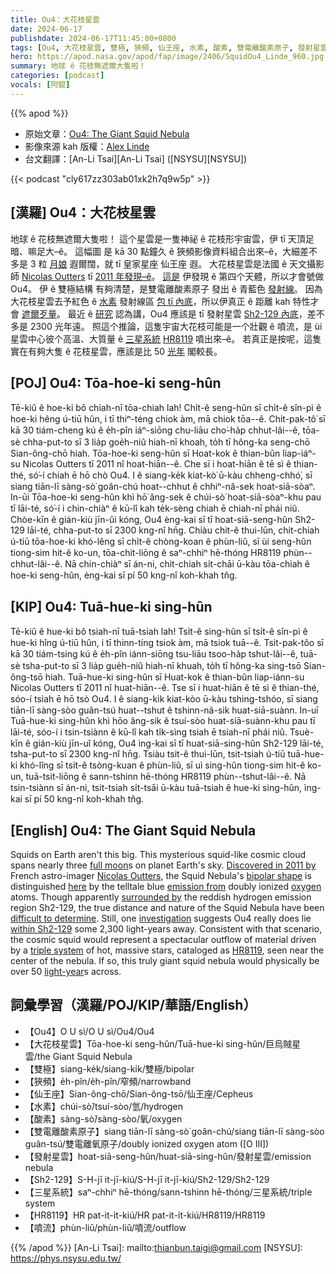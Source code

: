 ```yaml
---
title: Ou4：大花枝星雲
date: 2024-06-17
publishdate: 2024-06-17T11:45:00+0800
tags: [Ou4, 大花枝星雲, 雙極, 狹頻, 仙王座, 水素, 酸素, 雙電離酸素原子, 發射星雲, 發射星雲 Sh2-129, Sh2-129, 三星系統, 三星系統 HR8119, HR8119, 噴流]
hero: https://apod.nasa.gov/apod/fap/image/2406/SquidOu4_Linde_960.jpg
summary: 地球 ê 花枝無遮爾大隻啦！
categories: [podcast]
vocals: [阿錕]
---
```


{{% apod %}}

- 原始文章：[Ou4: The Giant Squid Nebula](https://apod.nasa.gov/apod/ap240617.html)
- 影像來源 kah 版權：[Alex Linde](https://www.instagram.com/astro_photo_alex/)
- 台文翻譯：[An-Li Tsai][An-Li Tsai] ([NSYSU][NSYSU])

{{< podcast "cly617zz303ab01xk2h7q9w5p" >}}

## [漢羅] Ou4：大花枝星雲
地球 ê 花枝無遮爾大隻啦！
這个星雲是一隻神祕 ê 花枝形宇宙雲，伊 tī 天頂足暗、嘛足大–ê。
這幅圖 是 kā 30 點鐘久 ê 狹頻影像資料組合出來–ê，大細差不多是 3 粒 [月娘][full moon] 遐爾闊，就 tī 皇家星座 仙王座 遐。
大花枝星雲是法國 ê 天文攝影師 [Nicolas Outters][Nicolas Outters] tī [2011 年發現–ê][Discovered in 2011 by]。
[這是][here] 伊發現 ê 第四个天體，所以才會號做 Ou4。
伊 ê 雙極結構 有夠清楚，是雙電離酸素原子 發出 ê 青藍色 [發射線][emission from]。
因為大花枝星雲去予紅色 ê [水素][oxygen] 發射線區 [包 tī 內底][surrounded by]，所以伊真正 ê 距離 kah 特性才會 [遮爾歹量][difficult to determine]。
最近 ê [研究][investigation] 認為講，Ou4 應該是 tī 發射星雲 [Sh2-129 內底][within Sh2-129]，差不多是 2300 光年遠。
照這个推論，這隻宇宙大花枝可能是一个壯觀 ê 噴流，是 ùi 星雲中心彼个高溫、大質量 ê [三星系統][triple system] [HR8119][HR8119] 噴出來–ê。
若真正是按呢，這隻實在有夠大隻 ê 花枝星雲，應該是比 50 [光年][light-year] 閣較長。

## [POJ] Ou4: Tōa-hoe-ki seng-hûn
Tē-kiû ê hoe-ki bô chiah-nī tōa-chiah lah!
Chi̍t-ê seng-hûn sī chi̍t-ê sîn-pì ê hoe-ki hêng ú-tiū hûn, i tī thiⁿ-téng chiok àm, mā chiok tōa--ê.
Chit-pak-tô͘ sī kā 30 tiám-cheng kú ê e̍h-pîn iáⁿ-siōng chu-liāu cho͘-ha̍p chhut-lâi--ê, tōa-sè chha-put-to sī 3 lia̍p goe̍h-niû hiah-nī khoah, to̍h tī hông-ka seng-chō Sian-ông-chō hiah.
Tōa-hoe-ki seng-hûn sī Hoat-kok ê thian-bûn liap-iáⁿ-su Nicolas Outters tī 2011 nî hoat-hiān--ê.
Che sī i hoat-hiān ê tē sì ê thian-thé, só͘-í chiah ē hō chò Ou4.
I ê siang-ke̍k kiat-kò͘ ū-kàu chheng-chhó͘, sī siang tiān-lī sàng-sò͘ goân-chú hoat--chhut ê chhiⁿ-nâ-sek hoat-siā-sòaⁿ.
In-ūi Tōa-hoe-ki seng-hûn khì hō͘ âng-sek ê chúi-sò͘ hoat-siā-sòaⁿ-khu pau tī lāi-té, só͘-í i chin-chiàⁿ ê kū-lî kah te̍k-sèng chiah ē chiah-nī phái niû.
Chòe-kīn ê gián-kiù jīn-ûi kóng, Ou4 èng-kai sī tī hoat-siā-seng-hûn Sh2-129 lāi-té, chha-put-to sī 2300 kng-nî hn̄g.
Chiàu chit-ê thui-lūn, chit-chiah ú-tiū tōa-hoe-ki khó-lêng sī chi̍t-ê chòng-koan ê phùn-liû, sī ùi seng-hûn tiong-sim hit-ê ko-un, tōa-chit-liōng ê saⁿ-chhiⁿ hē-thóng HR8119 phùn--chhut-lâi--ê.
Nā chin-chiàⁿ sī án-ni, chit-chiah si̍t-chāi ū-kàu tōa-chiah ê hoe-ki seng-hûn, èng-kai sī pí 50 kng-nî koh-khah tn̂g.

## [KIP] Ou4: Tuā-hue-ki sing-hûn
Tē-kiû ê hue-ki bô tsiah-nī tuā-tsiah lah!
Tsi̍t-ê sing-hûn sī tsi̍t-ê sîn-pì ê hue-ki hîng ú-tiū hûn, i tī thinn-tíng tsiok àm, mā tsiok tuā--ê.
Tsit-pak-tôo sī kā 30 tiám-tsing kú ê e̍h-pîn iánn-siōng tsu-liāu tsoo-ha̍p tshut-lâi--ê, tuā-sè tsha-put-to sī 3 lia̍p gue̍h-niû hiah-nī khuah, to̍h tī hông-ka sing-tsō Sian-ông-tsō hiah.
Tuā-hue-ki sing-hûn sī Huat-kok ê thian-bûn liap-iánn-su Nicolas Outters tī 2011 nî huat-hiān--ê.
Tse sī i huat-hiān ê tē sì ê thian-thé, sóo-í tsiah ē hō tsò Ou4.
I ê siang-ki̍k kiat-kòo ū-kàu tshing-tshóo, sī siang tiān-lī sàng-sòo guân-tsú huat--tshut ê tshinn-nâ-sik huat-siā-suànn.
In-uī Tuā-hue-ki sing-hûn khì hōo âng-sik ê tsuí-sòo huat-siā-suànn-khu pau tī lāi-té, sóo-í i tsin-tsiànn ê kū-lî kah ti̍k-sìng tsiah ē tsiah-nī phái niû.
Tsuè-kīn ê gián-kiù jīn-uî kóng, Ou4 ìng-kai sī tī huat-siā-sing-hûn Sh2-129 lāi-té, tsha-put-to sī 2300 kng-nî hn̄g.
Tsiàu tsit-ê thui-lūn, tsit-tsiah ú-tiū tuā-hue-ki khó-lîng sī tsi̍t-ê tsòng-kuan ê phùn-liû, sī uì sing-hûn tiong-sim hit-ê ko-un, tuā-tsit-liōng ê sann-tshinn hē-thóng HR8119 phùn--tshut-lâi--ê.
Nā tsin-tsiànn sī án-ni, tsit-tsiah si̍t-tsāi ū-kàu tuā-tsiah ê hue-ki sing-hûn, ìng-kai sī pí 50 kng-nî koh-khah tn̂g.

## [English] Ou4: The Giant Squid Nebula
Squids on Earth aren't this big.
This mysterious squid-like cosmic cloud spans nearly three [full moon][full moon]s on planet Earth's sky.
[Discovered in 2011 by][Discovered in 2011 by] French astro-imager [Nicolas Outters][Nicolas Outters], the Squid Nebula's [bipolar shape][bipolar shape] is distinguished [here][here] by the telltale blue [emission from][emission from] doubly ionized [oxygen][oxygen] atoms.
Though apparently [surrounded by][surrounded by] the reddish hydrogen emission region Sh2-129, the true distance and nature of the Squid Nebula have been [difficult to determine][difficult to determine].
Still, one [investigation][investigation] suggests Ou4 really does lie [within Sh2-129][within Sh2-129] some 2,300 light-years away.
Consistent with that scenario, the cosmic squid would represent a spectacular outflow of material driven by a [triple system][triple system] of hot, massive stars, cataloged as [HR8119][HR8119], seen near the center of the nebula.
If so, this truly giant squid nebula would physically be over 50 [light-year][light-year]s across.

## 詞彙學習（漢羅/POJ/KIP/華語/English）
- 【Ou4】O U sì/O U sì/Ou4/Ou4
- 【大花枝星雲】Tōa-hoe-ki seng-hûn/Tuā-hue-ki sing-hûn/巨烏賊星雲/the Giant Squid Nebula
- 【雙極】siang-ke̍k/siang-ki̍k/雙極/bipolar
- 【狹頻】e̍h-pîn/e̍h-pîn/窄頻/narrowband
- 【仙王座】Sian-ông-chō/Sian-ông-tsō/仙王座/Cepheus
- 【水素】chúi-sò͘/tsuí-sòo/氫/hydrogen
- 【酸素】sàng-sò͘/sàng-sòo/氧/oxygen
- 【雙電離酸素原子】siang tiān-lī sàng-sò͘ goân-chú/siang tiān-lī sàng-sòo guân-tsú/雙電離氧原子/doubly ionized oxygen atom ([O III])
- 【發射星雲】hoat-siā-seng-hûn/huat-siā-sing-hûn/發射星雲/emission nebula
- 【Sh2-129】S-H-jī it-jī-kiú/S-H-jī it-jī-kiú/Sh2-129/Sh2-129
- 【三星系統】saⁿ-chhiⁿ hē-thóng/sann-tshinn hē-thóng/三星系統/triple system
- 【HR8119】HR pat-it-i̍t-kiú/HR pat-it-i̍t-kiú/HR8119/HR8119
- 【噴流】phùn-liû/phùn-liû/噴流/outflow

{{% /apod %}}
[An-Li Tsai]: mailto:thianbun.taigi@gmail.com
[NSYSU]: https://phys.nsysu.edu.tw/

[copyright]: https://apod.nasa.gov/apod/fap/lib/about_apod.html#srapply
[License3]: https://creativecommons.org/licenses/by/3.0/
[License2]:https://creativecommons.org/licenses/by-nc-nd/2.0/

[full moon]:https://apod.nasa.gov/apod/ap220612.html
[Discovered in 2011 by]:https://ui.adsabs.harvard.edu/abs/2012RMxAA..48..223A/abstract
[Nicolas Outters]:http://outters.fr/wp/?page_id=50
[bipolar shape]:https://apod.nasa.gov/apod/ap230416.html
[here]:https://www.instagram.com/p/C7g5JleMv90/
[emission from]:https://en.wikipedia.org/wiki/Nebulium
[oxygen]:https://youtu.be/uPK_rSf1WUc
[surrounded by]:https://apod.nasa.gov/apod/ap230817.html
[difficult to determine]:https://www.shutterstock.com/shutterstock/videos/1048890202/thumb/1.jpg
[investigation]:https://ui.adsabs.harvard.edu/abs/2014A%26A...570A.105C/abstract
[within Sh2-129]:https://apod.nasa.gov/apod/ap210723.html
[triple system]:http://www.atlasoftheuniverse.com/orbits.html
[HR8119]:https://in-the-sky.org/data/object.php?id=TYC3965-880-1#google_vignette
[light-year]:https://science.nasa.gov/exoplanets/what-is-a-light-year/
